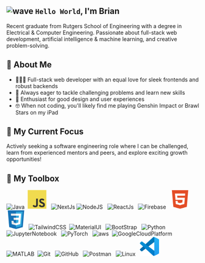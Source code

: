 ## <img src="https://user-images.githubusercontent.com/1303154/88677602-1635ba80-d120-11ea-84d8-d263ba5fc3c0.gif" width="24px" alt="wave">&nbsp;`Hello World`, I'm Brian

Recent graduate from Rutgers School of Engineering with a degree in Electrical & Computer Engineering. Passionate about full-stack web development, artificial intelligence & machine learning, and creative problem-solving.

## 🚀 About Me
* 🧑🏻‍💻 Full-stack web developer with an equal love for sleek frontends and robust backends
* 🧠 Always eager to tackle challenging problems and learn new skills
* 🎨 Enthusiast for good design and user experiences
* 🤓 When not coding, you'll likely find me playing Genshin Impact or Brawl Stars on my iPad
  
## 🔭 My Current Focus
Actively seeking a software engineering role where I can be challenged, learn from experienced mentors and peers, and explore exciting growth opportunities!

## 🧰 My Toolbox
<!-- icon src links from https://devicon.dev/ !-->
<img  src="https://cdn.jsdelivr.net/gh/devicons/devicon@latest/icons/java/java-original.svg" alt="Java" width="50" height="50"/>&nbsp;
<img  src="https://raw.githubusercontent.com/devicons/devicon/1119b9f84c0290e0f0b38982099a2bd027a48bf1/icons/javascript/javascript-original.svg" alt="JavaScript" width="50" height="50"/> &nbsp;
<img src="https://cdn.jsdelivr.net/gh/devicons/devicon@latest/icons/nextjs/nextjs-original.svg" alt="NextJs" width="50" height="50" />
<img src="https://cdn.jsdelivr.net/gh/devicons/devicon@latest/icons/nodejs/nodejs-original-wordmark.svg" alt="NodeJS" width="50" height="50"/> &nbsp;
<img src="https://cdn.jsdelivr.net/gh/devicons/devicon@latest/icons/react/react-original.svg" alt="ReactJs" width="50" height="50"/> &nbsp;
<img src="https://cdn.jsdelivr.net/gh/devicons/devicon@latest/icons/firebase/firebase-original.svg" alt="Firebase" width="50" height="50"/> &nbsp;
<img src="https://raw.githubusercontent.com/devicons/devicon/1119b9f84c0290e0f0b38982099a2bd027a48bf1/icons/html5/html5-plain.svg" alt="HTML5" width="50" height="50"/> &nbsp;
<img src="https://raw.githubusercontent.com/devicons/devicon/1119b9f84c0290e0f0b38982099a2bd027a48bf1/icons/css3/css3-original.svg" alt="CSS3" width="50" height="50"/>&nbsp;
<img src="https://cdn.jsdelivr.net/gh/devicons/devicon@latest/icons/tailwindcss/tailwindcss-original.svg" alt="TailwindCSS" width="50" height="50"/>&nbsp;
<img src="https://cdn.jsdelivr.net/gh/devicons/devicon@latest/icons/materialui/materialui-original.svg" alt="MaterialUI" width="50" height="50"/> &nbsp;
<img src="https://cdn.jsdelivr.net/gh/devicons/devicon@latest/icons/bootstrap/bootstrap-original.svg" alt="BootStrap" width="50" height="50"/> &nbsp;
<img src="https://cdn.jsdelivr.net/gh/devicons/devicon@latest/icons/python/python-original.svg" alt="Python" width="50" height="50"/>&nbsp;
<img src="https://cdn.jsdelivr.net/gh/devicons/devicon@latest/icons/jupyter/jupyter-original-wordmark.svg" alt="JupyterNotebook" width="50" height="50"/> &nbsp;
<img src="https://cdn.jsdelivr.net/gh/devicons/devicon@latest/icons/pytorch/pytorch-original.svg" alt="PyTorch" width="50" height="50"/> &nbsp; 
<img src="https://cdn.jsdelivr.net/gh/devicons/devicon@latest/icons/amazonwebservices/amazonwebservices-plain-wordmark.svg" alt="aws" width="50" height="50"/>&nbsp;
<img src="https://cdn.jsdelivr.net/gh/devicons/devicon@latest/icons/googlecloud/googlecloud-original.svg" alt="GoogleCloudPlatform" width="50" height="50"/>&nbsp;
<img src="https://cdn.jsdelivr.net/gh/devicons/devicon@latest/icons/matlab/matlab-original.svg" alt="MATLAB" width="50" height="50"/>&nbsp; 
<img src="https://cdn.jsdelivr.net/gh/devicons/devicon@latest/icons/git/git-original.svg" alt="Git" width="50" height="50"/> &nbsp;
<img src="https://cdn.jsdelivr.net/gh/devicons/devicon@latest/icons/github/github-original.svg" alt="GitHub" width="50" height="50"/> &nbsp;
<img src="https://cdn.jsdelivr.net/gh/devicons/devicon@latest/icons/postman/postman-original.svg" alt="Postman" width="50" height="50"/> &nbsp;
<img src="https://cdn.jsdelivr.net/gh/devicons/devicon@latest/icons/linux/linux-original.svg" alt="Linux" width="50" height="50"/> &nbsp;
<img  src="https://raw.githubusercontent.com/devicons/devicon/1119b9f84c0290e0f0b38982099a2bd027a48bf1/icons/vscode/vscode-original.svg" alt="VSCode" width="50" height="50"/> &nbsp;
<!-- for badges instead, refer to this repo: https://github.com/Ileriayo/markdown-badges?tab=readme-ov-file#markdown-badges -->

<!-- refer to this repo: https://github.com/anuraghazra/github-readme-stats !-->
<!-- [![Top Langs](https://github-readme-stats.vercel.app/api/top-langs/?username=brianhe1)](https://github.com/brianhe1/github-readme-stats) -->

<!--
**brianhe1/brianhe1** is a ✨ _special_ ✨ repository because its `README.md` (this file) appears on your GitHub profile.

Here are some ideas to get you started:

- 🔭 I’m currently working on ...
- 🌱 I’m currently learning ...
- 👯 I’m looking to collaborate on ...
- 🤔 I’m looking for help with ...
- 💬 Ask me about ...
- 📫 How to reach me: ...
- 😄 Pronouns: ...
- ⚡ Fun fact: ...
-->

